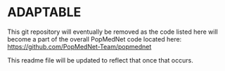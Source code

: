 # ADAPTABLE

This git repository will eventually be removed as the code listed here will become a part of the overall PopMedNet code located here: https://github.com/PopMedNet-Team/popmednet

This readme file will be updated to reflect that once that occurs. 